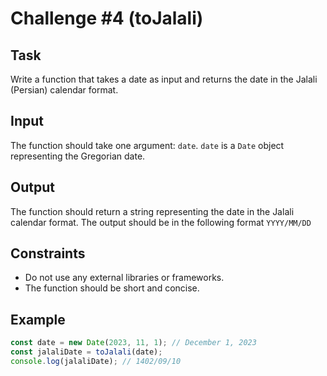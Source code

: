 # Challenge #4 (toJalali)

## Task

Write a function that takes a date as input and returns the date in the Jalali (Persian) calendar format.

## Input

The function should take one argument: `date`. `date` is a `Date` object representing the Gregorian date.

## Output

The function should return a string representing the date in the Jalali calendar format. The output should be in the following format `YYYY/MM/DD`

## Constraints

- Do not use any external libraries or frameworks.
- The function should be short and concise.

## Example

```js
const date = new Date(2023, 11, 1); // December 1, 2023
const jalaliDate = toJalali(date);
console.log(jalaliDate); // 1402/09/10
```
